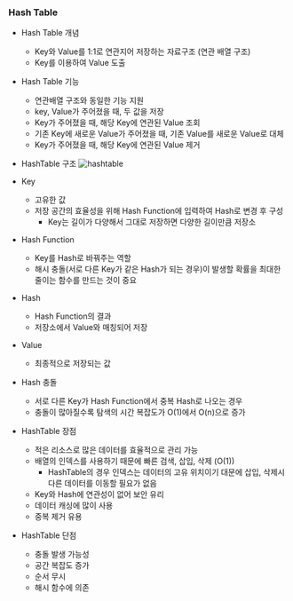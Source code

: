 ### Hash Table
  
  - Hash Table 개념
    - Key와 Value를 1:1로 연관지어 저장하는 자료구조 (연관 배열 구조)
    - Key를 이용하여 Value 도출
    
  - Hash Table 기능
    - 연관배열 구조와 동일한 기능 지원
    - key, Value가 주어졌을 때, 두 값을 저장
    - Key가 주어졌을 때, 해당 Key에 연관된 Value 조회
    - 기존 Key에 새로운 Value가 주어졌을 때, 기존 Value를 새로운 Value로 대체
    - Key가 주어졌을 때, 해당 Key에 연관된 Value 제거

  - HashTable 구조
    ![hashtable](https://user-images.githubusercontent.com/61149599/123202785-3288d580-d4f0-11eb-8d2e-55cd0bbad82a.png)
    
  - Key
    - 고유한 값
    - 저장 공간의 효율성을 위해 Hash Function에 입력하여 Hash로 변경 후 구성
      - Key는 길이가 다양해서 그대로 저장하면 다양한 길이만큼 저장소 
     
  - Hash Function
    - Key를 Hash로 바꿔주는 역할
    - 해시 충돌(서로 다른 Key가 같은 Hash가 되는 경우)이 발생할 확률을 최대한 줄이는 함수를 만드는 것이 중요
    
  - Hash
    - Hash Function의 결과
    - 저장소에서 Value와 매칭되어 저장
    
  - Value
    - 최종적으로 저장되는 값
   
  - Hash 충돌
    - 서로 다른 Key가 Hash Function에서 중복 Hash로 나오는 경우
    - 충돌이 많아질수록 탐색의 시간 복잡도가 O(1)에서 O(n)으로 증가
    
  - HashTable 장점
    - 적은 리소스로 많은 데이터를 효율적으로 관리 가능
    - 배열의 인덱스를 사용하기 때문에 빠른 검색, 삽입, 삭제 (O(1))
      - HashTable의 경우 인덱스는 데이터의 고유 위치이기 대문에 삽입, 삭제시 다른 데이터를 이동할 필요가 없음
    - Key와 Hash에 연관성이 없어 보안 유리
    - 데이터 캐싱에 많이 사용
    - 중복 제거 유용
  
  - HashTable 단점
    - 충돌 발생 가능성
    - 공간 복잡도 증가
    - 순서 무시
    - 해시 함수에 의존
